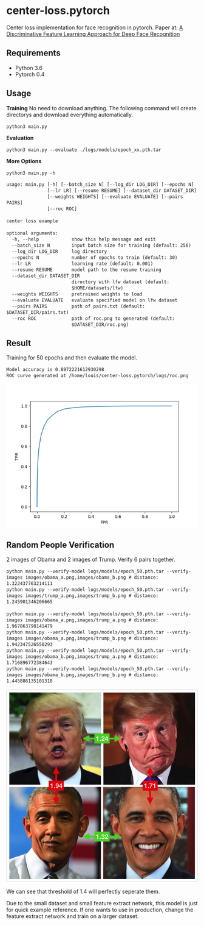 # center-loss.pytorch
Center loss implementation for face recognition in pytorch. Paper at: [A Discriminative Feature Learning Approach
for Deep Face Recognition](https://ydwen.github.io/papers/WenECCV16.pdf)

## Requirements

* Python 3.6
* Pytorch 0.4

## Usage

**Training** No need to download anything. The following command will create directorys and download everything automatically.

```
python3 main.py
```

**Evaluation**

```
python3 main.py --evaluate ./logs/models/epoch_xx.pth.tar
```

**More Options**

```
python3 main.py -h
```

```
usage: main.py [-h] [--batch_size N] [--log_dir LOG_DIR] [--epochs N]
               [--lr LR] [--resume RESUME] [--dataset_dir DATASET_DIR]
               [--weights WEIGHTS] [--evaluate EVALUATE] [--pairs PAIRS]
               [--roc ROC]

center loss example

optional arguments:
  -h, --help            show this help message and exit
  --batch_size N        input batch size for training (default: 256)
  --log_dir LOG_DIR     log directory
  --epochs N            number of epochs to train (default: 30)
  --lr LR               learning rate (default: 0.001)
  --resume RESUME       model path to the resume training
  --dataset_dir DATASET_DIR
                        directory with lfw dataset (default:
                        $HOME/datasets/lfw)
  --weights WEIGHTS     pretrained weights to load
  --evaluate EVALUATE   evaluate specified model on lfw dataset
  --pairs PAIRS         path of pairs.txt (default: $DATASET_DIR/pairs.txt)
  --roc ROC             path of roc.png to generated (default:
                        $DATASET_DIR/roc.png)
```

## Result

Training for 50 epochs and then evaluate the model.

```
Model accuracy is 0.8972221612930298
ROC curve generated at /home/louis/center-loss.pytorch/logs/roc.png
```

![](images/roc.png)


## Random People Verification

2 images of Obama and 2 images of Trump. Verify 6 pairs together.

```shell
python main.py --verify-model logs/models/epoch_50.pth.tar --verify-images images/obama_a.png,images/obama_b.png # distance: 1.322437763214111
python main.py --verify-model logs/models/epoch_50.pth.tar --verify-images images/trump_a.png,images/trump_b.png # distance: 1.245901346206665

python main.py --verify-model logs/models/epoch_50.pth.tar --verify-images images/obama_a.png,images/trump_a.png # distance: 1.967863798141479
python main.py --verify-model logs/models/epoch_50.pth.tar --verify-images images/obama_a.png,images/trump_b.png # distance: 1.942347526550293
python main.py --verify-model logs/models/epoch_50.pth.tar --verify-images images/obama_b.png,images/trump_a.png # distance: 1.716896772384643
python main.py --verify-model logs/models/epoch_50.pth.tar --verify-images images/obama_b.png,images/trump_b.png # distance: 1.445886135101318
```

![](images/result.png)

We can see that threshold of 1.4 will perfectly seperate them.

Due to the small dataset and small feature extract network, this model is just for quick example reference. If one wants to use in production, change the feature extract network and train on a larger dataset.